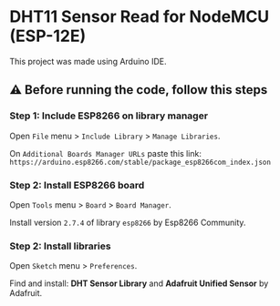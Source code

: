 # DHT11 Sensor Read for NodeMCU (ESP-12E)

This project was made using Arduino IDE.

## :warning: Before running the code, follow this steps

### Step 1: Include ESP8266 on library manager

Open `File` menu > `Include Library` > `Manage Libraries`.

On `Additional Boards Manager URLs` paste this link: 
`https://arduino.esp8266.com/stable/package_esp8266com_index.json`

### Step 2: Install ESP8266 board

Open `Tools` menu > `Board` > `Board Manager`.

Install version `2.7.4` of library `esp8266` by Esp8266 Community.

### Step 2: Install libraries

Open `Sketch` menu > `Preferences`. 

Find and install:
**DHT Sensor Library** and **Adafruit Unified Sensor** by Adafruit.
